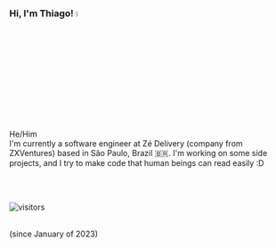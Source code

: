 ### Hi, I'm Thiago! <img src="https://media.giphy.com/media/hvRJCLFzcasrR4ia7z/giphy.gif" width="5%">
He/Him 
<br/>
I'm currently a software engineer at Zé Delivery (company from ZXVentures) based in São Paulo, Brazil 🇧🇷. I'm working on some side projects, and I try to make code that human beings can read easily :D
<br/>
<br/>


<br/>
<p><img src="https://visitor-badge.glitch.me/badge?page_id=pereirathi.pereirathi" alt="visitors"> </p>
<br/> (since January of 2023)

